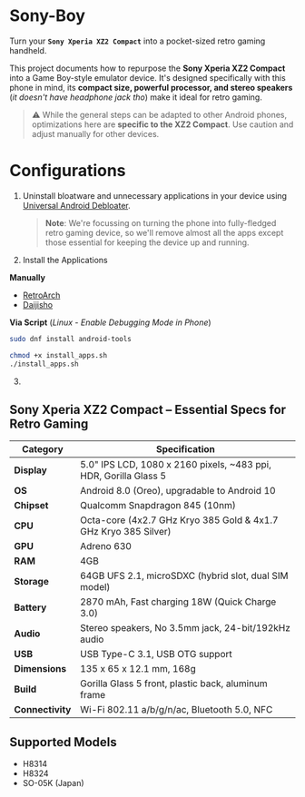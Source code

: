# Sony-Boy
Turn your **`Sony Xperia XZ2 Compact`** into a pocket-sized retro gaming handheld.

This project documents how to repurpose the **Sony Xperia XZ2 Compact** into a Game Boy-style emulator device. It's designed specifically with this phone in mind, its **compact size, powerful processor, and stereo speakers** (_it doesn't have headphone jack tho_) make it ideal for retro gaming.

> ⚠️ While the general steps can be adapted to other Android phones, optimizations here are **specific to the XZ2 Compact**. Use caution and adjust manually for other devices.


# Configurations

1. Uninstall bloatware and unnecessary applications in your device using [Universal Android Debloater](https://github.com/0x192/universal-android-debloater/releases).

    > **Note**: We're focussing on turning the phone into fully-fledged retro gaming device, so we'll remove almost all the apps except those essential for keeping the device up and running. 

2. Install the Applications

**Manually**
- [RetroArch](https://f-droid.org/packages/com.retroarch/)
- [Daijisho](https://github.com/TapiocaFox/Daijishou/releases/tag/v1.4.80)

**Via Script** (_Linux - Enable Debugging Mode in Phone_)
```sh
sudo dnf install android-tools
```
```sh
chmod +x install_apps.sh
./install_apps.sh
```

3. 

## Sony Xperia XZ2 Compact – Essential Specs for Retro Gaming

| Category       | Specification |
|----------------|---------------|
| **Display**    | 5.0" IPS LCD, 1080 x 2160 pixels, ~483 ppi, HDR, Gorilla Glass 5 |
| **OS**         | Android 8.0 (Oreo), upgradable to Android 10 |
| **Chipset**    | Qualcomm Snapdragon 845 (10nm) |
| **CPU**        | Octa-core (4x2.7 GHz Kryo 385 Gold & 4x1.7 GHz Kryo 385 Silver) |
| **GPU**        | Adreno 630 |
| **RAM**        | 4GB |
| **Storage**    | 64GB UFS 2.1, microSDXC (hybrid slot, dual SIM model) |
| **Battery**    | 2870 mAh, Fast charging 18W (Quick Charge 3.0) |
| **Audio**      | Stereo speakers, No 3.5mm jack, 24-bit/192kHz audio |
| **USB**        | USB Type-C 3.1, USB OTG support |
| **Dimensions** | 135 x 65 x 12.1 mm, 168g |
| **Build**      | Gorilla Glass 5 front, plastic back, aluminum frame |
| **Connectivity** | Wi-Fi 802.11 a/b/g/n/ac, Bluetooth 5.0, NFC |

## Supported Models
- H8314
- H8324
- SO-05K (Japan)